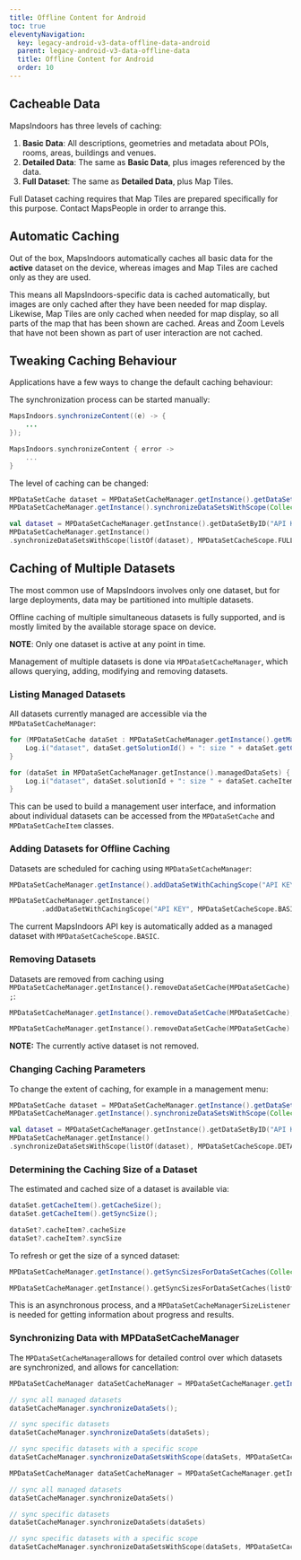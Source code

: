 ```yaml
---
title: Offline Content for Android
toc: true
eleventyNavigation:
  key: legacy-android-v3-data-offline-data-android
  parent: legacy-android-v3-data-offline-data
  title: Offline Content for Android
  order: 10
---
```


## Cacheable Data

MapsIndoors has three levels of caching:

1. **Basic Data**: All descriptions, geometries and metadata about POIs, rooms, areas, buildings and venues.
2. **Detailed Data**: The same as **Basic Data**, plus images referenced by the data.
3. **Full Dataset**: The same as **Detailed Data**, plus Map Tiles.

Full Dataset caching requires that Map Tiles are prepared specifically for this purpose.  Contact MapsPeople in order to arrange this.

## Automatic Caching

Out of the box, MapsIndoors automatically caches all basic data for the **active** dataset on the device, whereas images and Map Tiles are cached only as they are used.

This means all MapsIndoors-specific data is cached automatically, but images are only cached after they have been needed for map display. Likewise, Map Tiles are only cached when needed for map display, so all parts of the map that has been shown are cached.  Areas and Zoom Levels that have not been shown as part of user interaction are not cached.

## Tweaking Caching Behaviour

Applications have a few ways to change the default caching behaviour:

The synchronization process can be started manually:

<mi-tabs>
<mi-tab label="Java" tab-for="java"></mi-tab>
<mi-tab label="Kotlin" tab-for="kotlin"></mi-tab>
<mi-tab-panel id="java">

```java
MapsIndoors.synchronizeContent((e) -> {
    ...
});
```

</mi-tab-panel>
<mi-tab-panel id="kotlin">

```kotlin
MapsIndoors.synchronizeContent { error ->
    ...
}
```

</mi-tab-panel>
</mi-tabs>

The level of caching can be changed:

<mi-tabs>
<mi-tab label="Java" tab-for="java"></mi-tab>
<mi-tab label="Kotlin" tab-for="kotlin"></mi-tab>
<mi-tab-panel id="java">

```java
MPDataSetCache dataset = MPDataSetCacheManager.getInstance().getDataSetByID("API KEY");
MPDataSetCacheManager.getInstance().synchronizeDataSetsWithScope(Collections.singletonList(dataset), MPDataSetCacheScope.DETAILED);
```

</mi-tab-panel>
<mi-tab-panel id="kotlin">

```kotlin
val dataset = MPDataSetCacheManager.getInstance().getDataSetByID("API KEY")
MPDataSetCacheManager.getInstance()
.synchronizeDataSetsWithScope(listOf(dataset), MPDataSetCacheScope.FULL)
```

</mi-tab-panel>
</mi-tabs>

## Caching of Multiple Datasets

The most common use of MapsIndoors involves only one dataset, but for large deployments, data may be partitioned into multiple datasets.

Offline caching of multiple simultaneous datasets is fully supported, and is mostly limited by the available storage space on device.

**NOTE**: Only one dataset is active at any point in time.

Management of multiple datasets is done via  `MPDataSetCacheManager`, which allows querying, adding, modifying and removing datasets.

### Listing Managed Datasets

All datasets currently managed are accessible via the `MPDataSetCacheManager`:

<mi-tabs>
<mi-tab label="Java" tab-for="java"></mi-tab>
<mi-tab label="Kotlin" tab-for="kotlin"></mi-tab>
<mi-tab-panel id="java">

```java
for (MPDataSetCache dataSet : MPDataSetCacheManager.getInstance().getManagedDataSets()) {
    Log.i("dataset", dataSet.getSolutionId() + ": size " + dataSet.getCacheItem().getSyncSize());
}
```

</mi-tab-panel>
<mi-tab-panel id="kotlin">

```kotlin
for (dataSet in MPDataSetCacheManager.getInstance().managedDataSets) {
    Log.i("dataset", dataSet.solutionId + ": size " + dataSet.cacheItem.syncSize)
}
```

</mi-tab-panel>
</mi-tabs>

This can be used to build a management user interface, and information about individual datasets can be accessed from the `MPDataSetCache` and `MPDataSetCacheItem` classes.

### Adding Datasets for Offline Caching

Datasets are scheduled for caching using  `MPDataSetCacheManager`:

<mi-tabs>
<mi-tab label="Java" tab-for="java"></mi-tab>
<mi-tab label="Kotlin" tab-for="kotlin"></mi-tab>
<mi-tab-panel id="java">

```java
MPDataSetCacheManager.getInstance().addDataSetWithCachingScope("API KEY", MPDataSetCacheScope.BASIC);
```

</mi-tab-panel>
<mi-tab-panel id="kotlin">

```kotlin
MPDataSetCacheManager.getInstance()
        .addDataSetWithCachingScope("API KEY", MPDataSetCacheScope.BASIC)
```

</mi-tab-panel>
</mi-tabs>

The current MapsIndoors API key is automatically added as a managed dataset with `MPDataSetCacheScope.BASIC`.

### Removing Datasets

Datasets are removed from caching using `MPDataSetCacheManager.getInstance().removeDataSetCache(MPDataSetCache);`:

<mi-tabs>
<mi-tab label="Java" tab-for="java"></mi-tab>
<mi-tab label="Kotlin" tab-for="kotlin"></mi-tab>
<mi-tab-panel id="java">

```java
MPDataSetCacheManager.getInstance().removeDataSetCache(MPDataSetCache);
```

</mi-tab-panel>
<mi-tab-panel id="kotlin">

```kotlin
MPDataSetCacheManager.getInstance().removeDataSetCache(MPDataSetCache)
```

</mi-tab-panel>
</mi-tabs>

**NOTE:** The currently active dataset is not removed.

### Changing Caching Parameters

To change the extent of caching, for example in a management menu:

<mi-tabs>
<mi-tab label="Java" tab-for="java"></mi-tab>
<mi-tab label="Kotlin" tab-for="kotlin"></mi-tab>
<mi-tab-panel id="java">

```java
MPDataSetCache dataset = MPDataSetCacheManager.getInstance().getDataSetByID("API KEY");
MPDataSetCacheManager.getInstance().synchronizeDataSetsWithScope(Collections.singletonList(dataset), MPDataSetCacheScope.DETAILED);
```

</mi-tab-panel>
<mi-tab-panel id="kotlin">

```kotlin
val dataset = MPDataSetCacheManager.getInstance().getDataSetByID("API KEY")
MPDataSetCacheManager.getInstance()
.synchronizeDataSetsWithScope(listOf(dataset), MPDataSetCacheScope.DETAILED)
```

</mi-tab-panel>
</mi-tabs>

### Determining the Caching Size of a Dataset

The estimated and cached size of a dataset is available via:

<mi-tabs>
<mi-tab label="Java" tab-for="java"></mi-tab>
<mi-tab label="Kotlin" tab-for="kotlin"></mi-tab>
<mi-tab-panel id="java">

```java
dataSet.getCacheItem().getCacheSize();
dataSet.getCacheItem().getSyncSize();
```

</mi-tab-panel>
<mi-tab-panel id="kotlin">

```kotlin
dataSet?.cacheItem?.cacheSize
dataSet?.cacheItem?.syncSize
```

</mi-tab-panel>
</mi-tabs>

To refresh or get the size of a synced dataset:

<mi-tabs>
<mi-tab label="Java" tab-for="java"></mi-tab>
<mi-tab label="Kotlin" tab-for="kotlin"></mi-tab>
<mi-tab-panel id="java">

```java
MPDataSetCacheManager.getInstance().getSyncSizesForDataSetCaches(Collections.singletonList(dataSet), this);
```

</mi-tab-panel>
<mi-tab-panel id="kotlin">

```kotlin
MPDataSetCacheManager.getInstance().getSyncSizesForDataSetCaches(listOf(dataSet), this)
```

</mi-tab-panel>
</mi-tabs>

This is an asynchronous process, and a `MPDataSetCacheManagerSizeListener` is needed for getting information about progress and results.

### Synchronizing Data with MPDataSetCacheManager

The `MPDataSetCacheManager`allows for detailed control over which datasets are synchronized, and allows for cancellation:

<mi-tabs>
<mi-tab label="Java" tab-for="java"></mi-tab>
<mi-tab label="Kotlin" tab-for="kotlin"></mi-tab>
<mi-tab-panel id="java">

```java
MPDataSetCacheManager dataSetCacheManager = MPDataSetCacheManager.getInstance();

// sync all managed datasets
dataSetCacheManager.synchronizeDataSets();

// sync specific datasets
dataSetCacheManager.synchronizeDataSets(dataSets);

// sync specific datasets with a specific scope
dataSetCacheManager.synchronizeDataSetsWithScope(dataSets, MPDataSetCacheScope.FULL);
```

</mi-tab-panel>
<mi-tab-panel id="kotlin">

```kotlin
MPDataSetCacheManager dataSetCacheManager = MPDataSetCacheManager.getInstance();

// sync all managed datasets
dataSetCacheManager.synchronizeDataSets()

// sync specific datasets
dataSetCacheManager.synchronizeDataSets(dataSets)

// sync specific datasets with a specific scope
dataSetCacheManager.synchronizeDataSetsWithScope(dataSets, MPDataSetCacheScope.FULL)
```

</mi-tab-panel>
</mi-tabs>
